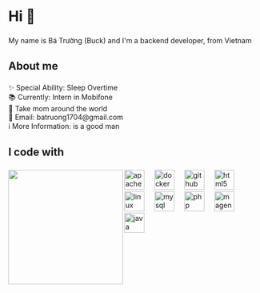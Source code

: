<h1 align="left">Hi 👋</h1>

###

<p align="left">My name is Bá Trường (Buck) and I'm a backend developer, from Vietnam</p>

###

<h2 align="left">About me</h2>

###

<p align="left">✨ Special Ability: Sleep Overtime<br>📚 Currently: Intern in Mobifone<br>💫 Take mom around the world<br>📧 Email: batruong1704@gmail.com<br>ℹ️ More Information: is a good man</p>

###

<h2 align="left">I code with</h2>

###

<img align="left" height="229" src="https://th.bing.com/th/id/OIP.NUBkUIwmcQnxPkOCX1y8HAAAAA?rs=1&pid=ImgDetMain"  />

###

<div align="left">
  <img src="https://cdn.jsdelivr.net/gh/devicons/devicon/icons/apache/apache-original.svg" height="40" alt="apache logo"  />
  <img width="12" />
  <img src="https://cdn.jsdelivr.net/gh/devicons/devicon/icons/docker/docker-original.svg" height="40" alt="docker logo"  />
  <img width="12" />
  <img src="https://cdn.jsdelivr.net/gh/devicons/devicon/icons/github/github-original.svg" height="40" alt="github logo"  />
  <img width="12" />
  <img src="https://cdn.jsdelivr.net/gh/devicons/devicon/icons/html5/html5-original.svg" height="40" alt="html5 logo"  />
  <img width="12" />
  <img src="https://cdn.jsdelivr.net/gh/devicons/devicon/icons/linux/linux-original.svg" height="40" alt="linux logo"  />
  <img width="12" />
  <img src="https://cdn.jsdelivr.net/gh/devicons/devicon/icons/mysql/mysql-original.svg" height="40" alt="mysql logo"  />
  <img width="12" />
  <img src="https://cdn.jsdelivr.net/gh/devicons/devicon/icons/php/php-original.svg" height="40" alt="php logo"  />
  <img width="12" />
  <img src="https://cdn.jsdelivr.net/gh/devicons/devicon/icons/magento/magento-original.svg" height="40" alt="magento logo"  />
  <img width="12" />
  <img src="https://cdn.jsdelivr.net/gh/devicons/devicon/icons/java/java-original.svg" height="40" alt="java logo"  />
</div>

###
